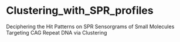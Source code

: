 # Clustering_with_SPR_profiles
Deciphering the Hit Patterns on SPR Sensorgrams of Small Molecules Targeting CAG Repeat DNA via Clustering
